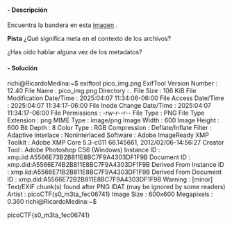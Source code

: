 #### - **Descripción** 
Encuentra la bandera en esta [imagen](https://jupiter.challenges.picoctf.org/static/00efdf2961da1e21470ffc0d496c3cc2/pico_img.png) .

**Pista**
¿Qué significa meta en el contexto de los archivos?

¿Has oído hablar alguna vez de los metadatos?
#### - **Solución** 
richi@RicardoMedina:~$ exiftool pico_img.png
ExifTool Version Number         : 12.40
File Name                       : pico_img.png
Directory                       : .
File Size                       : 106 KiB
File Modification Date/Time     : 2025:04:07 11:34:06-06:00
File Access Date/Time           : 2025:04:07 11:34:17-06:00
File Inode Change Date/Time     : 2025:04:07 11:34:17-06:00
File Permissions                : -rw-r--r--
File Type                       : PNG
File Type Extension             : png
MIME Type                       : image/png
Image Width                     : 600
Image Height                    : 600
Bit Depth                       : 8
Color Type                      : RGB
Compression                     : Deflate/Inflate
Filter                          : Adaptive
Interlace                       : Noninterlaced
Software                        : Adobe ImageReady
XMP Toolkit                     : Adobe XMP Core 5.3-c011 66.145661, 2012/02/06-14:56:27
Creator Tool                    : Adobe Photoshop CS6 (Windows)
Instance ID                     : xmp.iid:A5566E73B2B811E8BC7F9A4303DF1F9B
Document ID                     : xmp.did:A5566E74B2B811E8BC7F9A4303DF1F9B
Derived From Instance ID        : xmp.iid:A5566E71B2B811E8BC7F9A4303DF1F9B
Derived From Document ID        : xmp.did:A5566E72B2B811E8BC7F9A4303DF1F9B
Warning                         : [minor] Text/EXIF chunk(s) found after PNG IDAT (may be ignored by some readers)
Artist                          : picoCTF{s0_m3ta_fec06741}
Image Size                      : 600x600
Megapixels                      : 0.360
richi@RicardoMedina:~$

picoCTF{s0_m3ta_fec06741}
